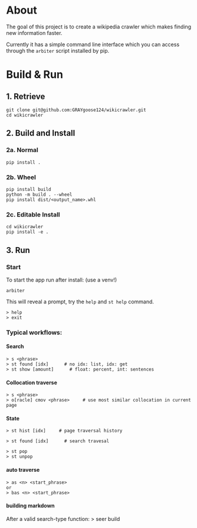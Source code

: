# About
The goal of this project is to create a wikipedia crawler which makes finding new information faster. 

Currently it has a simple command line interface which you can access through the `arbiter` script installed by pip.

# Build & Run
## 1. Retrieve
    git clone git@github.com:GRAYgoose124/wikicrawler.git
    cd wikicrawler
## 2. Build and Install
### 2a. Normal
    pip install .
### 2b. Wheel
    pip install build
    python -m build . --wheel 
    pip install dist/<output_name>.whl
### 2c. Editable Install
    cd wikicrawler
    pip install -e .

## 3. Run
### Start
To start the app run after install: (use a venv!)

    arbiter

This will reveal a prompt, try the `help` and `st help`  command.

    > help
    > exit

### Typical workflows:
#### Search
    > s <phrase>
    > st found [idx]      # no idx: list, idx: get
    > st show [amount]      # float: percent, int: sentences
#### Collocation traverse
    > s <phrase>
    > o[racle] cmov <phrase>     # use most similar collocation in current page
#### State
    > st hist [idx]     # page traversal history

    > st found [idx]      # search travesal

    > st pop
    > st unpop
#### auto traverse
    > as <n> <start_phrase>
    or
    > bas <n> <start_phrase>
#### building markdown
After a valid search-type function:
    > seer build